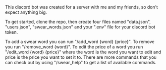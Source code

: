 This discord bot was created for a server with me and my friends, so don't expect anything big.

To get started, clone the repo, then create four files named "data.json", "users.json", "swear_words.json" and your ".env" file for your discord bot token.

To add a swear word you can run "/add_word {word} {price}". To remove you run "/remove_word {word}". To edit the price of a word you run "/edit_word {word} {price}" where the word is the word you want to edit and price is the price you want to set it to.
There are more commands that you can check out by using "/swear_help" to get a list of available commands.
